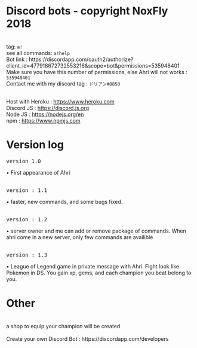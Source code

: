 <h1>Discord bots - copyright NoxFly 2018</h1>
<br>tag: <code>a!</code>
<br>see all commands: <code>a!help</code>
<br>Bot link : https://discordapp.com/oauth2/authorize?client_id=477918672732553216&scope=bot&permissions=535948401
<br>Make sure you have this number of permissions, else Ahri will not works : <code>535948401</code>
<br>Contact me with my discord tag : <code>ドリアン#8850</code>

<br>Host with Heroku : https://www.heroku.com
<br>Discord JS : https://discord.js.org
<br>Node JS : https://nodejs.org/en
<br>npm : https://www.npmjs.com
<br>
<h1>Version log</h1>
<pre>version 1.0</pre>
• First appearance of Ahri
<br><br>
<pre>version : 1.1</pre>
• faster, new commands, and some bugs fixed.
<br><br>
<pre>version : 1.2</pre>
• server owner and me can add or remove package of commands. When ahri come in a new server, only few commands are availible
<br><br>
<pre>version : 1.3</pre>
• League of Legend game in private message with Ahri. Fight look like Pokemon in DS. You gain xp, gems, and each champion you beat belong to you.
<br>
<h1>Other</h1>
<br>a shop to equip your champion will be created
<br>
<br>Create your own Discord Bot : https://discordapp.com/developers
